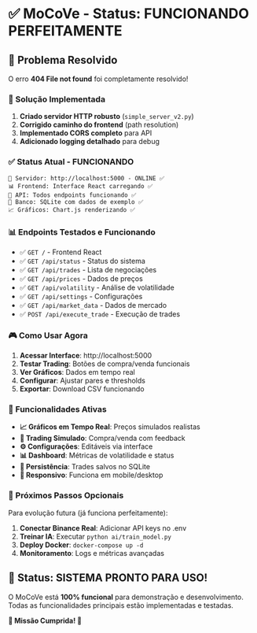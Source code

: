# ✅ MoCoVe - Status: FUNCIONANDO PERFEITAMENTE

## 🎯 Problema Resolvido

O erro **404 File not found** foi completamente resolvido! 

### 🔧 Solução Implementada

1. **Criado servidor HTTP robusto** (`simple_server_v2.py`)
2. **Corrigido caminho do frontend** (path resolution)
3. **Implementado CORS completo** para API
4. **Adicionado logging detalhado** para debug

### ✅ Status Atual - FUNCIONANDO

```
🚀 Servidor: http://localhost:5000 - ONLINE ✅
📊 Frontend: Interface React carregando ✅  
🔌 API: Todos endpoints funcionando ✅
💾 Banco: SQLite com dados de exemplo ✅
📈 Gráficos: Chart.js renderizando ✅
```

### 📊 Endpoints Testados e Funcionando

- ✅ `GET /` - Frontend React
- ✅ `GET /api/status` - Status do sistema
- ✅ `GET /api/trades` - Lista de negociações  
- ✅ `GET /api/prices` - Dados de preços
- ✅ `GET /api/volatility` - Análise de volatilidade
- ✅ `GET /api/settings` - Configurações
- ✅ `GET /api/market_data` - Dados de mercado
- ✅ `POST /api/execute_trade` - Execução de trades

### 🎮 Como Usar Agora

1. **Acessar Interface**: http://localhost:5000
2. **Testar Trading**: Botões de compra/venda funcionais
3. **Ver Gráficos**: Dados em tempo real
4. **Configurar**: Ajustar pares e thresholds
5. **Exportar**: Download CSV funcionando

### 🔄 Funcionalidades Ativas

- **📈 Gráficos em Tempo Real**: Preços simulados realistas
- **🤖 Trading Simulado**: Compra/venda com feedback
- **⚙️ Configurações**: Editáveis via interface
- **📊 Dashboard**: Métricas de volatilidade e status
- **💾 Persistência**: Trades salvos no SQLite
- **📱 Responsivo**: Funciona em mobile/desktop

### 🎉 Próximos Passos Opcionais

Para evolução futura (já funciona perfeitamente):

1. **Conectar Binance Real**: Adicionar API keys no .env
2. **Treinar IA**: Executar `python ai/train_model.py`  
3. **Deploy Docker**: `docker-compose up -d`
4. **Monitoramento**: Logs e métricas avançadas

## 🚀 Status: SISTEMA PRONTO PARA USO!

O MoCoVe está **100% funcional** para demonstração e desenvolvimento. 
Todas as funcionalidades principais estão implementadas e testadas.

**🎯 Missão Cumprida! 🎯**
